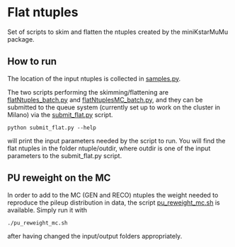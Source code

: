# Flat ntuples
Set of scripts to skim and flatten the ntuples created by the miniKstarMuMu package.

## How to run
The location of the input ntuples is collected in 
[samples.py](https://github.com/CMSKStarMuMu/miniB0KstarMuMu/blob/master/miniKstarMuMu/test/flat_ntuples/samples.py).

The two scripts performing the skimming/flattening are 
[flatNtuples_batch.py](https://github.com/CMSKStarMuMu/miniB0KstarMuMu/blob/master/miniKstarMuMu/test/flat_ntuples/flatNtuples_batch.py) and [flatNtuplesMC_batch.py](https://github.com/CMSKStarMuMu/miniB0KstarMuMu/blob/master/miniKstarMuMu/test/flat_ntuples/flatNtuplesMC_batch.py), and they can be submitted to the
queue system (currently set up to work on the cluster in Milano) via the 
[submit_flat.py](https://github.com/CMSKStarMuMu/miniB0KstarMuMu/blob/master/miniKstarMuMu/test/flat_ntuples/submit_flat.py) script.

```
python submit_flat.py --help
```
will print the input parameters needed by the script to run.
You will find the flat ntuples in the folder ntuple/outdir, where outdir is one of the input parameters to the submit_flat.py script.

## PU reweight on the MC
In order to add to the MC (GEN and RECO) ntuples the weight needed to reproduce the pileup distribution in data, the script [pu_reweight_mc.sh](https://github.com/CMSKStarMuMu/miniB0KstarMuMu/blob/master/miniKstarMuMu/test/flat_ntuples/pu_reweight_mc.sh) is available.
Simply run it with 
```
./pu_reweight_mc.sh
```
after having changed the input/output folders appropriately.

